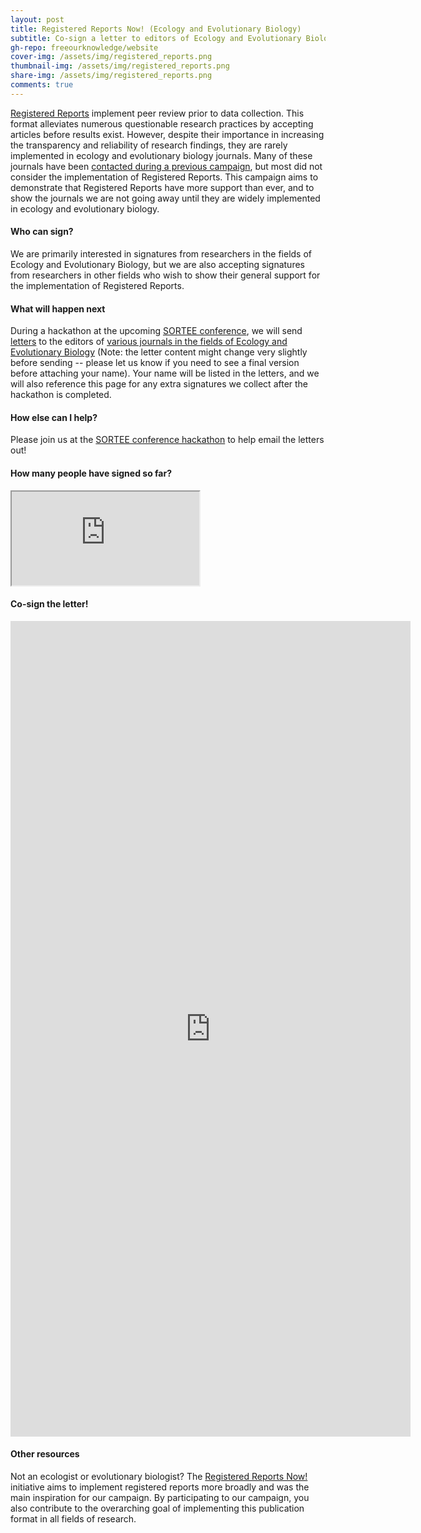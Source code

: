 ```yaml
---
layout: post
title: Registered Reports Now! (Ecology and Evolutionary Biology)
subtitle: Co-sign a letter to editors of Ecology and Evolutionary Biology journals, asking them to adopt the Registered Reports format
gh-repo: freeourknowledge/website
cover-img: /assets/img/registered_reports.png
thumbnail-img: /assets/img/registered_reports.png
share-img: /assets/img/registered_reports.png
comments: true
---
```


[Registered Reports](https://www.cos.io/initiatives/registered-reports) implement peer review prior to data collection. This format alleviates numerous questionable research practices by accepting articles before results exist. However, despite their importance in increasing the transparency and reliability of research findings, they are rarely implemented in ecology and evolutionary biology journals. Many of these journals have been [contacted during a previous campaign](https://hsfraser.wordpress.com/registered-report-petition/), but most did not consider the implementation of Registered Reports. This campaign aims to demonstrate that Registered Reports have more support than ever, and to show the journals we are not going away until they are widely implemented in ecology and evolutionary biology. 

#### Who can sign?
We are primarily interested in signatures from researchers in the fields of Ecology and Evolutionary Biology, but we are also accepting signatures from researchers in other fields who wish to show their general support for the implementation of Registered Reports.

#### What will happen next
During a hackathon at the upcoming [SORTEE conference](https://www.sortee.org/events/), we will send [letters](https://unsw-my.sharepoint.com/:w:/g/personal/z5288536_ad_unsw_edu_au/EWub6kuVB-pHpxJ88VKU0DkBxxj8HfEl63yKnYHykG0Zhg?e=qFx0vgand) to the editors of [various journals in the fields of Ecology and Evolutionary Biology](https://docs.google.com/spreadsheets/d/10jxNH0g3SKqTSjO0UfKMAxZsJAxhRrzBl9u5zfqVltQ/edit?usp=sharing) (Note: the letter content might change very slightly before sending -- please let us know if you need to see a final version before attaching your name). Your name will be listed in the letters, and we will also reference this page for any extra signatures we collect after the hackathon is completed. 

#### How else can I help?
Please join us at the [SORTEE conference hackathon](https://www.sortee.org/events/) to help email the letters out!

#### How many people have signed so far?
<iframe src="https://docs.google.com/spreadsheets/d/e/2PACX-1vTb_QAPp_OknrZER5eiVax9T0IlSIfZ5sz2-gYp4yblpQQqEADqiIplP_gZfCFPXdpnexfDQ9VNnxaA/pubhtml?gid=418682928&amp;single=true&amp;widget=true&amp;headers=false"></iframe>

#### Co-sign the letter!
<iframe src="https://docs.google.com/forms/d/e/1FAIpQLScZWSjdydBjZsf2kv15RYrZeWpzUhFqUoH_YNLiGaJMcxykow/viewform?embedded=true" width="640" height="1305" frameborder="0" marginheight="0" marginwidth="0">Loading…</iframe>

#### Other resources
Not an ecologist or evolutionary biologist? The [Registered Reports Now!](https://osf.io/3wct2/) initiative aims to implement registered reports more broadly and was the main inspiration for our campaign. By participating to our campaign, you also contribute to the overarching goal of implementing this publication format in all fields of research. 
